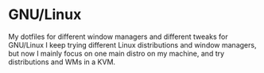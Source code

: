# GNU/Linux
My dotfiles for different window managers and different tweaks for GNU/Linux
I keep trying different Linux distributions and window managers, but now I mainly focus on one main distro on my machine, and try distributions and WMs in a KVM.
